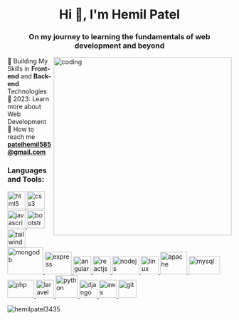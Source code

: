 <h1 align="center">Hi 👋, I'm Hemil Patel</h1>
<h3 align="center">On my journey to learning the fundamentals of web development and beyond</h3>

<img
  align="right"
  alt="coding"
  width="400"
  src="https://media.tenor.com/NOYF3f82b_gAAAAC/programmer.gif"
/>

<!-- 
<p align="left">
  <a href="https://twitter.com/marcos_3435" target="blank"
    ><img
      src="https://img.shields.io/twitter/follow/marcos_3435?logo=twitter&style=for-the-badge"
      alt="marcos_3435"
  /></a>
</p> -->

🌱 Building My Skills in **Front-end** and **Back-end** Technologies <br>🎯 2023: Learn more about Web Development <br> 📧 How to reach me
**patelhemil585@gmail.com**  



<h3 align="left">Languages and Tools:</h3>
<p align="left">
  <a href="https://www.w3.org/html/" target="_blank" rel="noreferrer">
    <img
      src="https://encrypted-tbn2.gstatic.com/images?q=tbn:ANd9GcSxGzYpqhHbSUoBv1r0aUvPkVs7LBax1irbxdVmkF_dHm20fwVg"
      alt="html5"
      width="40"
      height="40"
    />
  </a>
  <a href="https://www.w3schools.com/css/" target="_blank" rel="noreferrer">
    <img
      src="https://cdn.iconscout.com/icon/free/png-256/css3-8-1175200.png?f=avif&w=128"
      alt="css3"
      width="40"
      height="40"
    />
  </a>
  <a href="https://developer.mozilla.org/en-US/docs/Web/JavaScript" target="_blank" rel="noreferrer">
    <img
      src="https://cdn.iconscout.com/icon/free/png-256/javascript-2752148-2284965.png?f=avif&w=128"
      alt="javascript"
      width="40"
      height="40"
    />
  </a>

  <a href="https://getbootstrap.com" target="_blank" rel="noreferrer">
    <img
    src="https://cdn.iconscout.com/icon/free/png-256/bootstrap-226077.png?f=avif&w=128"
      alt="bootstrap"
      width="40"
      height="40"
    />
  </a>

  <a href="https://tailwindcss.com/" target="_blank" rel="noreferrer">
    <img
      src="https://www.vectorlogo.zone/logos/tailwindcss/tailwindcss-icon.svg"
      alt="tailwind"
      width="40"
      height="40"
    />
  </a>

  <a href="https://www.mongodb.com/" target="_blank" rel="noreferrer">
    <img
      src="https://1000logos.net/wp-content/uploads/2020/08/MongoDB-Logo.jpg"
      alt="mongodb"
      width="80"
      height="60"
    />
  </a>

  <a href="https://expressjs.com" target="_blank" rel="noreferrer">
    <img
    src="https://cdn.iconscout.com/icon/free/png-256/express-9-1175170.png?f=avif&w=128"
      alt="express"
      width="60"
      height="50"
    />
  </a>

  <a href="https://angular.io" target="_blank" rel="noreferrer">
    <img
      src="https://angular.io/assets/images/logos/angular/angular.svg"
      alt="angular"
      width="40"
      height="40"
    />
  </a>
  <a href="https://react.dev/" target="_blank" rel="noreferrer">
    <img
      src="https://cdn.iconscout.com/icon/free/png-256/react-1543566-1306069.png?f=avif&w=128"
      alt="reactjs"
      width="40"
      height="40"
    />
  </a>

  <a href="https://nodejs.org" target="_blank" rel="noreferrer">
    <img
      src="https://upload.wikimedia.org/wikipedia/commons/thumb/d/d9/Node.js_logo.svg/2560px-Node.js_logo.svg.png"
      alt="nodejs"
      width="60"
      height="40"
    />
  </a>

  <a href="https://www.linux.org/" target="_blank" rel="noreferrer">
    <img
    src="https://cdn.iconscout.com/icon/free/png-256/linux-21-1174928.png?f=avif&w=128"
      alt="linux"
      width="40"
      height="40"
    />
  </a>

  <a href="https://www.apache.org/" target="_blank" rel="noreferrer">
    <img
    src="https://cdn.iconscout.com/icon/free/png-256/apache-3521274-2944778.png?f=avif&w=128"
      alt="apache"
      width="60"
      height="50"
    />
  </a>

  <a href="https://www.mysql.com/" target="_blank" rel="noreferrer">
    <img
      src="https://1000logos.net/wp-content/uploads/2020/08/MySQL-Logo.png"
      alt="mysql"
      width="70"
      height="40"
    />
  </a>
  <a href="https://www.php.net" target="_blank" rel="noreferrer">
    <img
      src="https://upload.wikimedia.org/wikipedia/commons/thumb/2/27/PHP-logo.svg/2560px-PHP-logo.svg.png"
      alt="php"
      width="60"
      height="40"
    />
  </a>

  <a href="https://laravel.com/" target="_blank" rel="noreferrer">
    <img
    src="https://cdn.iconscout.com/icon/free/png-256/laravel-2038872-1720085.png?f=avif&w=128"
      alt="laravel"
      width="40"
      height="40"
    />
  </a>

  <a href="https://www.python.org" target="_blank" rel="noreferrer">
    <img
    src="https://cdn.iconscout.com/icon/free/png-256/python-2-226051.png?f=avif&w=128"
      alt="python"
      width="50"
      height="50"
    />
  </a>

  <a href="https://www.djangoproject.com/" target="_blank" rel="noreferrer">
    <img
      src="https://cdn.worldvectorlogo.com/logos/django.svg"
      alt="django"
      width="40"
      height="40"
    />
  </a>
  <a href="https://aws.amazon.com" target="_blank" rel="noreferrer">
    <img
    src="https://cdn.iconscout.com/icon/free/png-256/aws-1869025-1583149.png?f=avif&w=128"
      alt="aws"
      width="40"
      height="40"
    />
  </a>
  <a href="https://git-scm.com/" target="_blank" rel="noreferrer">
    <img
      src="https://www.vectorlogo.zone/logos/git-scm/git-scm-icon.svg"
      alt="git"
      width="40"
      height="40"
    />
  </a>
</p>

<p>
  <img
    align="left"
    src="https://github-readme-stats.vercel.app/api/top-langs?username=hemilpatel3435&show_icons=true&locale=en&layout=compact"
    alt="hemilpatel3435"
  />
</p>

